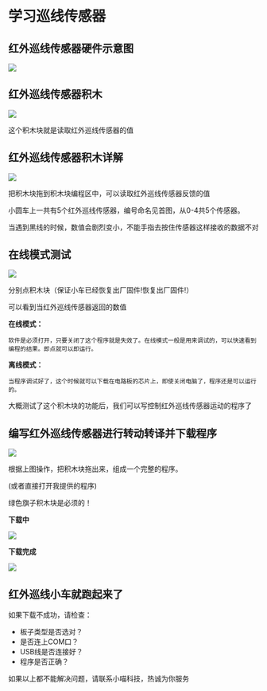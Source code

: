 # 学习巡线传感器

## 红外巡线传感器硬件示意图

![](./images/c9_01.png)

## 红外巡线传感器积木

![](./images/c9_02.png)

这个积木块就是读取红外巡线传感器的值

## 红外巡线传感器积木详解

![](./images/c9_03.png)

把积木块拖到积木块编程区中，可以读取红外巡线传感器反馈的值

小圆车上一共有5个红外巡线传感器，编号命名见首图，从0-4共5个传感器。

当遇到黑线的时候，数值会剧烈变小，不能手指去按住传感器这样接收的数据不对

## 在线模式测试

![](./images/c9_04.png)

分别点积木块（保证小车已经恢复出厂固件!恢复出厂固件!）

可以看到当红外巡线传感器返回的数值

**在线模式：**

    软件是必须打开，只要关闭了这个程序就是失效了。在线模式一般是用来调试的，可以快速看到编程的结果。即点就可以即运行。

**离线模式：**

    当程序调试好了，这个时候就可以下载在电路板的芯片上，即使关闭电脑了，程序还是可以运行的。

大概测试了这个积木块的功能后，我们可以写控制红外巡线传感器运动的程序了

## 编写红外巡线传感器进行转动转译并下载程序

![](./images/c9_05.jpg)

根据上图操作，把积木块拖出来，组成一个完整的程序。

(或者直接打开我提供的程序)

绿色旗子积木块是必须的！

**下载中**

![](./images/c4_06.png)

**下载完成**

![](./images/c4_07.png)

## 红外巡线小车就跑起来了

如果下载不成功，请检查：

- 板子类型是否选对？
- 是否连上COM口？
- USB线是否连接好？
- 程序是否正确？

如果以上都不能解决问题，请联系小喵科技，热诚为你服务

